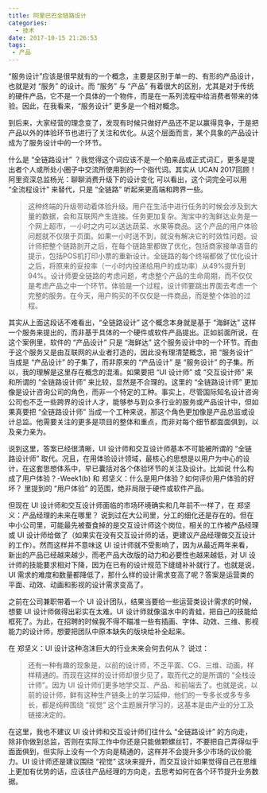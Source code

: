 ```yaml
---
title: 阿里巴巴全链路设计
categories:
  - 技术
date: 2017-10-15 21:26:53
tags:
 - 产品
---
```


“服务设计”应该是很早就有的一个概念，主要是区别于单一的、有形的产品设计，也就是对 “服务” 的设计。而 “服务” 与 “产品” 有着很大的区别，尤其是对于传统的硬件产品，它不是一个具体的一个物件，而是在一系列流程中给消费者带来的体验。因此，在我看来，“服务设计” 更多是一个相对概念。

到后来，大家经营的理念变了，发现有时候只做好产品还不足以赢得竞争，于是把产品以外的体验环节也进行了关注和优化。从这个层面而言，某个具象的产品设计成为了服务设计中的一个环节。

什么是 “全链路设计” ？我觉得这个词应该不是一个舶来品或正式词汇，更多是提出者个人或所处小圈子中交流所使用到的一个指代词。其实从 UCAN 2017回顾！阿里资深总监杨光：聊聊消费升级下的设计变化 可以看出，这个词完全可以用 “全流程设计” 来替代，只是 “全链路” 听起来更高端和跨界一些。 

> 这种终端的升级带动着体验升级。用户在生活中进行任务的时候会涉及到大量的数据，会和互联网产生连接。任务更加复杂。淘宝中的淘鲜达业务是一个网上超市，一小时之内可以送达蔬菜、水果等商品。这个产品的用户体验问题就不仅限于页面。如果一小时送不到，就没有解决它的时效性问题。设计师把整个链路剖开之后，在每个链路里都做了优化，包括商家接单语音的提示，包括POS机打印小票的重新设计。全链路的每个终端都做了优化设计之后，将原来的妥投率（一小时内投递给用户的成功率）从49%提升到94%。设计师要全链路的考虑问题，考虑整个产品的生命周期，而不仅仅是考虑产品之中一个环节。体验是一个过程，设计师要跳出界面去考虑一个完整的服务。在今天，用户购买的不仅仅是一件商品，而是整个体验的过程。

其实从上面这段话不难看出，“全链路设计” 这个概念本身就是基于 “海鲜达” 这样一个服务来提出的，而非基于具体的一个硬件或软件产品提出。正如前面所说，在这个案例里，软件的 “产品设计” 只是 “海鲜达” 这个服务设计中的一个环节。而由于这个服务又是由互联网的从业者打造的，因此没有理清楚概念，把 “服务设计” 当成是 “产品设计” 的子集了，而非原来的 “产品设计” 是 “服务设计” 的子集。所以，我的理解是这里存在概念的混淆。如果要把 “UI 设计师” 或 “交互设计师” 来和所谓的 “全链路设计师” 来比较，显然是不合理的。这里的 “全链路设计师” 更加像是设计咨询公司的角色，而非一个特定的工种。事实上，尽管国际知名设计咨询公司也不乏一些跨界的设计人才，能够参与到众多行业的服务或产品设计中，但如果真要把 “全链路设计师” 当成一个工种来说，那这个角色更加像是产品总监或设计总监。他需要关注的更多是项目的整体和重点，而非对每个细节都面面俱到，以及亲力亲为。

说到这里，答案已经很清晰，UI 设计师和交互设计师基本不可能被所谓的 “全链路设计师” 取代。况且，在用体验设计领域，最核心的思想是以用户为中心的设计，在这套思想体系中，早已囊括对各个体验环节的关注及设计。比如说 什么构成了用户体验？-Week1(b) 和 郑坚义：什么是用户体验？如何评价用户体验的好坏？ 里提到的 “用户体验” 的范围，绝非局限于硬件或软件产品。

但现在 UI 设计师和交互设计师面临的市场环境确实和几年前不一样了，在 郑坚义：产品经理的未来在哪里？ 说到过在大公司里，分工的细化还是存在的。但在中小公司里，可能最先被蚕食掉的是交互设计师这个岗位，相关的工作被产品经理或 UI 设计师给做了（如果实在没有交互设计师的话，更建议产品经理做交互设计的工作）。然而这样并不意味这 UI 设计师就不受影响了，因为从最近两年来看，新出的产品已经越来越少，而老产品大改版的动力和必要性也越来越低，对 UI 设计师的技能要求相对下降，因为在已有的设计规范下缝缝补补就行了。也就是说，UI 需求的难度和数量都降低了，那什么样的设计需求变高了呢？答案是运营类的平面、动效、动画和影视的设计需求变高了。

之前在公司兼职带着一个 UI 设计团队，结果当要给一些运营类设计需求的时候，想要 UI 设计师做得出彩实在太难。UI 设计师就像温水中的青蛙，把自己的技能给框死了。为此，在招聘的时候我不得不瞄准一些有插画、字体、动效、三维、影视能力的设计师，想要把团队中原本缺失的版块给补全起来。

在 郑坚义：UI 设计这种泡沫巨大的行业未来会何去何从？ 说过：

> 还有一种有趣的现象是，以前的设计师，不乏平面、CG、三维、动画，样样精通的。而现在这样的设计师却很少见了，取而代之的是所谓的 “全栈设计师”。因为 UI 设计师们更多地学交互、产品、和前端去了。也就是说，以前的设计师，鲜有这种生产链条上的学习延伸，他们的一专多长或多专多长，都是纯粹围绕 “视觉” 这个主题展开学习的，这基本是由产业的分工及链接决定的。

在这里，我也不建议 UI 设计师和交互设计师们往什么 “全链路设计” 的方向走，除非你做到总监，否则在实际工作中你还是只能做颗螺丝钉，不要把自己弄得似乎面面俱到，但实际上没有一个方向是精通的，这样并不会提升多少市场的议价能力。UI 设计师还是建议围绕 “视觉” 这块来提升，而交互设计如果觉得自己在思维上更加有优势的话，应该往产品经理的方向走，去思考如何在各个环节提升业务数据。